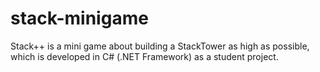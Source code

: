 # stack-minigame
Stack++ is a mini game about building a StackTower as high as possible, which is developed in C# (.NET Framework) as a student project.
